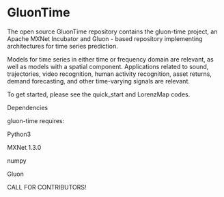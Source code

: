 # GluonTime
The open source GluonTime repository contains the gluon-time project, an Apache MXNet Incubator and Gluon - based repository implementing architectures for time series prediction. 

Models for time series in either time or frequency domain are relevant, as well as models with a spatial component. Applications related to sound, trajectories, video recognition, human activity recognition, asset returns, demand forecasting, and other time-varying signals are relevant.

To get started, please see the quick_start and LorenzMap codes.

Dependencies

gluon-time requires:

Python3

MXNet 1.3.0

numpy

Gluon

CALL FOR CONTRIBUTORS!
